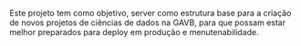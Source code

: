 
Este projeto tem como objetivo, server como estrutura base para a criação de novos projetos de ciências de dados na GAVB, para que possam estar melhor preparados para deploy em produção e menutenabilidade.
